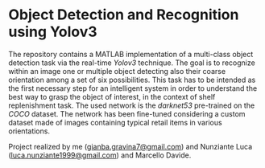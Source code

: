# Object Detection and Recognition using Yolov3
The repository contains a MATLAB implementation of a multi-class object detection task via the real-time _Yolov3_ technique.
The goal is to recognize within an image one or multiple object detecting also their coarse orientation among a set of six possibilities.
This task has to be intended as the first necessary step for an intelligent system in order to understand the best way to grasp the object of interest, in the context of shelf replenishment task.
The used network is the _darknet53_ pre-trained on the _COCO_ dataset. The network has been fine-tuned considering a custom dataset made of images containing typical retail items in various orientations.

Project realized by me (gianba.gravina7@gmail.com) and Nunziante Luca (luca.nunziante1999@gmail.com) and Marcello Davide.
